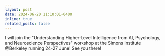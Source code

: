 ```yaml
---
layout: post
date: 2024-06-20 11:10:01-0400
inline: true
related_posts: false
---
```


I will join the "Understanding Higher-Level Intelligence from AI, Psychology, and Neuroscience Perspectives" workshop at the Simons Institute @Berkeley running 24-27 June! See you there!    

